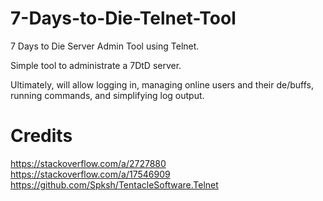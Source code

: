 # 7-Days-to-Die-Telnet-Tool
7 Days to Die Server Admin Tool using Telnet.

Simple tool to administrate a 7DtD server.

Ultimately, will allow logging in, managing online users and their de/buffs, running commands, and simplifying log output.


# Credits
https://stackoverflow.com/a/2727880
https://stackoverflow.com/a/17546909
https://github.com/Spksh/TentacleSoftware.Telnet
